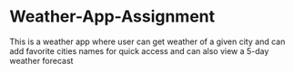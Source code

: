 # Weather-App-Assignment
 This is a weather app where user can get weather of a given city and can add favorite cities names for quick access and can also view a 5-day weather forecast 
